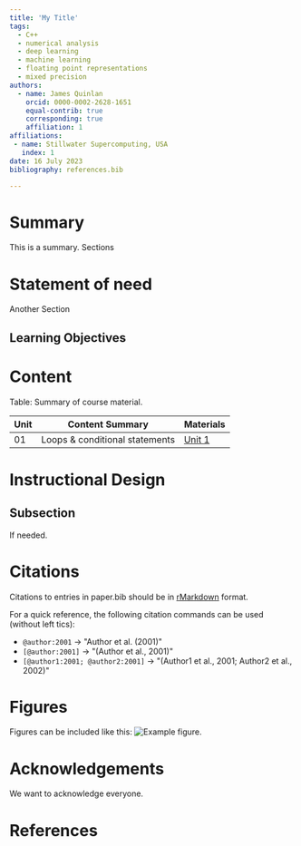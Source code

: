 ```yaml
---
title: 'My Title'
tags:
  - C++
  - numerical analysis
  - deep learning
  - machine learning
  - floating point representations
  - mixed precision
authors:
  - name: James Quinlan
    orcid: 0000-0002-2628-1651
    equal-contrib: true 
    corresponding: true
    affiliation: 1
affiliations:
 - name: Stillwater Supercomputing, USA
   index: 1
date: 16 July 2023
bibliography: references.bib

---
```


# Summary

This is a summary.  Sections 



# Statement of need

Another Section

## Learning Objectives


# Content

Table: Summary of course material.

| Unit | Content Summary                 | Materials |
|------|---------------------------------|-----------|
| 01   | Loops & conditional statements  | [Unit 1](https://github.com/lesson1-url) |


# Instructional Design

## Subsection

If needed.

# Citations

Citations to entries in paper.bib should be in
[rMarkdown](http://rmarkdown.rstudio.com/authoring_bibliographies_and_citations.html)
format.

For a quick reference, the following citation commands can be used (without left tics):
- `@author:2001`  ->  "Author et al. (2001)"
- `[@author:2001]` -> "(Author et al., 2001)"
- `[@author1:2001; @author2:2001]` -> "(Author1 et al., 2001; Author2 et al., 2002)"

# Figures

Figures can be included like this: ![Example figure.](figure.png)


# Acknowledgements

We want to acknowledge everyone.

# References
